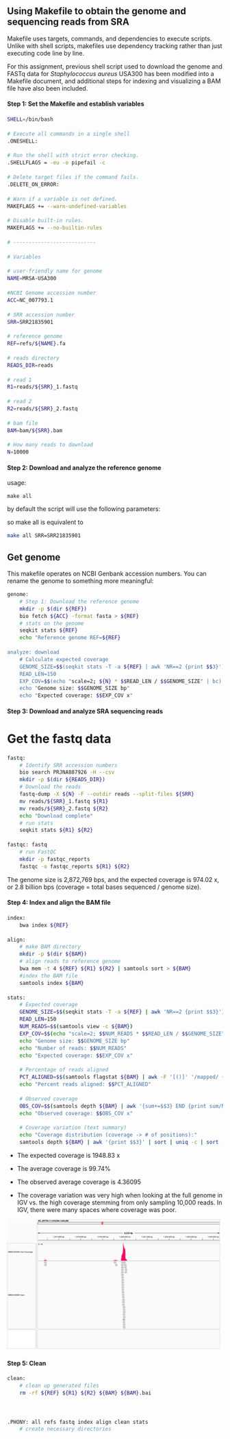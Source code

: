 ## Using Makefile to obtain the genome and sequencing reads from SRA 

Makefile uses targets, commands, and dependencies to execute scripts. Unlike with shell scripts, makefiles use dependency tracking rather than just executing code line by line. 

For this assignment, previous shell script used to download the genome and FASTq data for *Staphylococcus aureus* USA300 has been modified into a Makefile document, and additional steps for indexing and visualizing a BAM file have also been included. 

#### Step 1: Set the Makefile and establish variables 

```bash
SHELL=/bin/bash

# Execute all commands in a single shell
.ONESHELL:

# Run the shell with strict error checking.
.SHELLFLAGS = -eu -o pipefail -c

# Delete target files if the command fails.
.DELETE_ON_ERROR:

# Warn if a variable is not defined.
MAKEFLAGS += --warn-undefined-variables

# Disable built-in rules.
MAKEFLAGS += --no-builtin-rules

# ---------------------------

# Variables

# user-friendly name for genome
NAME=MRSA-USA300

#NCBI Genome accession number
ACC=NC_007793.1

# SRR accession number 
SRR=SRR21835901

# reference genome
REF=refs/${NAME}.fa

# reads directory
READS_DIR=reads

# read 1
R1=reads/${SRR}_1.fastq

# read 2
R2=reads/${SRR}_2.fastq

# bam file
BAM=bam/${SRR}.bam

# How many reads to download
N=10000
```
#### Step 2: Download and analyze the reference genome

usage:

```
make all
```

by default the script will use the following parameters:

so make all is equivalent to
```bash
make all SRR=SRR21835901
```

## Get genome

This makefile operates on NCBI Genbank accession numbers.
You can rename the genome to something more meaningful:

```bash
genome:
	# Step 1: Download the reference genome
	mkdir -p $(dir ${REF})
	bio fetch ${ACC} -format fasta > ${REF}
	# stats on the genome
	seqkit stats ${REF}
	echo "Reference genome REF=${REF}

analyze: download
	# Calculate expected coverage
	GENOME_SIZE=$$(seqkit stats -T -a ${REF} | awk 'NR==2 {print $$3}')
	READ_LEN=150
	EXP_COV=$$(echo "scale=2; ${N} * $$READ_LEN / $$GENOME_SIZE" | bc)
	echo "Genome size: $$GENOME_SIZE bp"
	echo "Expected coverage: $$EXP_COV x"
```
#### Step 3: Download and analyze SRA sequencing reads

# Get the fastq data

```bash
fastq:
	# Identify SRR accession numbers
	bio search PRJNA887926 -H --csv
	mkdir -p $(dir ${READS_DIR})
	# Download the reads
	fastq-dump -X ${N} -F --outdir reads --split-files ${SRR}
	mv reads/${SRR}_1.fastq ${R1}
	mv reads/${SRR}_2.fastq ${R2}
	echo "Download complete"
	# run stats
	seqkit stats ${R1} ${R2}

fastqc: fastq
	# run FastQC
	mkdir -p fastqc_reports
	fastqc -o fastqc_reports ${R1} ${R2}
```
The genome size is 2,872,769 bps, and the expected coverage is 974.02 x, or 2.8 billion bps (coverage = total bases sequenced / genome size). 

#### Step 4: Index and align the BAM file 

```bash
index:
	bwa index ${REF}

align:
	# make BAM directory
	mkdir -p $(dir ${BAM})
	# align reads to reference genome
	bwa mem -t 4 ${REF} ${R1} ${R2} | samtools sort > ${BAM}
	#index the BAM file
	samtools index ${BAM}

stats: 
	# Expected coverage
	GENOME_SIZE=$$(seqkit stats -T -a ${REF} | awk 'NR==2 {print $$3}')
	READ_LEN=150
	NUM_READS=$$(samtools view -c ${BAM})
	EXP_COV=$$(echo "scale=2; $$NUM_READS * $$READ_LEN / $$GENOME_SIZE" | bc)
	echo "Genome size: $$GENOME_SIZE bp"
	echo "Number of reads: $$NUM_READS"
	echo "Expected coverage: $$EXP_COV x"

	# Percentage of reads aligned
	PCT_ALIGNED=$$(samtools flagstat ${BAM} | awk -F '[()]' '/mapped/ {print $$2; exit}')
	echo "Percent reads aligned: $$PCT_ALIGNED"

	# Observed coverage
	OBS_COV=$$(samtools depth ${BAM} | awk '{sum+=$$3} END {print sum/NR}')
	echo "Observed coverage: $$OBS_COV x"

	# Coverage variation (text summary)
	echo "Coverage distribution (coverage -> # of positions):"
	samtools depth ${BAM} | awk '{print $$3}' | sort | uniq -c | sort -nr
```
- The expected coverage is 1948.83 x

- The average coverage is 99.74%

- The observed average coverage is 4.36095

- The coverage variation was very high when looking at the full genome in IGV vs. the high coverage stemming from only sampling 10,000 reads. In IGV, there were many spaces where coverage was poor. 

![My Image](igv_snapshot.png)

#### Step 5: Clean 

```bash 
clean:
	# clean up generated files
	rm -rf ${REF} ${R1} ${R2} ${BAM} ${BAM}.bai



.PHONY: all refs fastq index align clean stats
	# create necessary directories
```